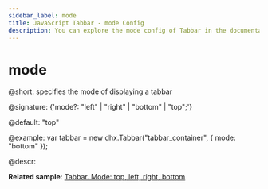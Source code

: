 ```yaml
---
sidebar_label: mode
title: JavaScript Tabbar - mode Config 
description: You can explore the mode config of Tabbar in the documentation of the DHTMLX JavaScript UI library. Browse developer guides and API reference, try out code examples and live demos, and download a free 30-day evaluation version of DHTMLX Suite 7.
---
```


# mode

@short: specifies the mode of displaying a tabbar

@signature: {'mode?: "left" | "right" | "bottom" | "top";'}

@default: "top"

@example:
var tabbar = new dhx.Tabbar("tabbar_container", {
    mode: "bottom"
});

@descr:

**Related sample**: [Tabbar. Mode: top, left, right, bottom](https://snippet.dhtmlx.com/xq6k0tts)

[comment]: # (@related: tabbar/configuring_tabbar.md#position-of-tabbar tabbar/init.md#define-tabbar-structure)
